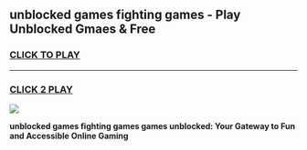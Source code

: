 
## unblocked games fighting games - Play Unblocked Gmaes & Free
<h3>
<a href="https://premium.freeplayer.one?title=unblocked_games_fighting_games&ref=20F">CLICK TO PLAY</a></h3>
<hr>

<h3>
<a href="https://premium.freeplayer.one?title=unblocked_games_fighting_games&ref=20F">CLICK 2 PLAY</a>
  
</h3>

<a href="https://premium.freeplayer.one?title=unblocked_games_fighting_games&ref=20F/"><img src="https://clearcache.store/games.png"></a>


**unblocked games fighting games games unblocked: Your Gateway to Fun and Accessible Online Gaming**
